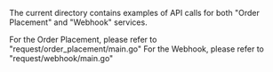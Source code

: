 The current directory contains examples of API calls for both "Order Placement" and "Webhook" services.

For the Order Placement, please refer to "request/order_placement/main.go"
For the Webhook, please refer to "request/webhook/main.go"

